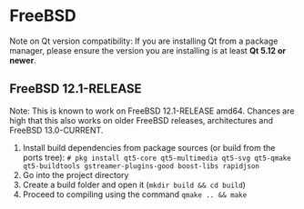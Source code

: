# FreeBSD

Note on Qt version compatibility: If you are installing Qt from a package manager, please ensure the version you are installing is at least **Qt 5.12 or newer**.

## FreeBSD 12.1-RELEASE

Note: This is known to work on FreeBSD 12.1-RELEASE amd64. Chances are
high that this also works on older FreeBSD releases, architectures and
FreeBSD 13.0-CURRENT.

1. Install build dependencies from package sources (or build from the
   ports tree): `# pkg install qt5-core qt5-multimedia qt5-svg qt5-qmake qt5-buildtools gstreamer-plugins-good boost-libs rapidjson`
1. Go into the project directory
1. Create a build folder and open it (`mkdir build && cd build`)
1. Proceed to compiling using the command
   `qmake .. && make`
